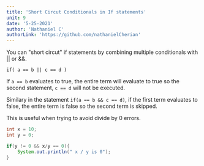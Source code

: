 ```yaml
---
title: 'Short Circut Conditionals in If statements'
unit: 9
date: '5-25-2021'
author: 'Nathaniel C'
authorLink: 'https://github.com/nathanielCherian'
---
```


You can "short circut" if statements by combining multiple conditionals with || or &&.

```if( a == b || c == d )```

If ```a == b``` evaluates to true, the entire term will evaluate to true so the second statement, ```c == d``` will not be executed.

Similary in the statement ```if(a == b && c == d)```, if the first term evaluates to false, the entire term is false so the second term is skipped.

This is useful when trying to avoid divide by 0 errors.

```java
int x = 10;
int y = 0;

if(y != 0 && x/y == 0){
    System.out.println(" x / y is 0");
}
```